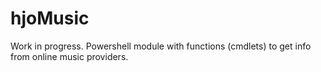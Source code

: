 # hjoMusic

Work in progress.
Powershell module with functions (cmdlets) to get info from online music providers.
